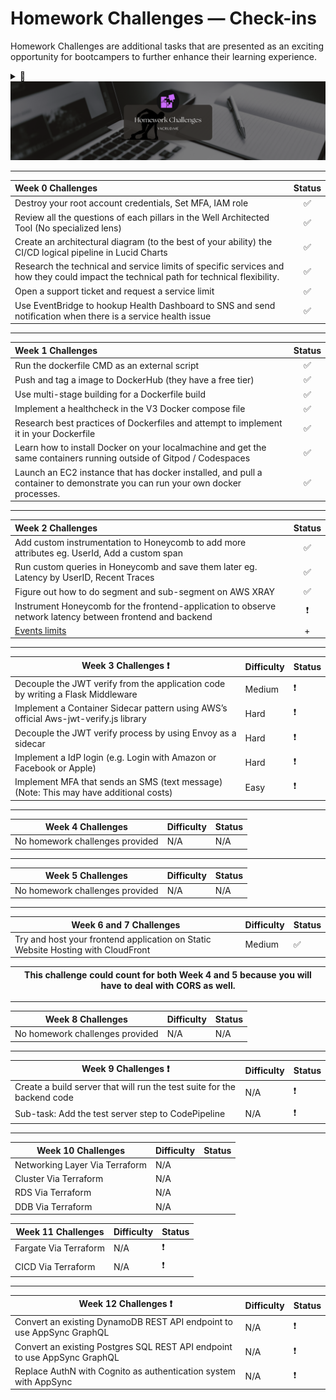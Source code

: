 # Homework Challenges — Check-ins

Homework Challenges are additional tasks that are presented as an exciting opportunity for bootcampers to further enhance their learning experience.

<details>
<summary>
🤖
</summary>

<img src="assets/homework-challenges-gpt-prompt-engineer.png">

</details>

<img src="assets/homework-challenges.png">

---


| Week 0 Challenges                                                                                        | Status |
|:----------------------------------------------------------------------------------------------------------|:--------:|
| Destroy your root account credentials, Set MFA, IAM role                                                |     ✅   |
| Review all the questions of each pillars in the Well Architected Tool (No specialized lens)             |     ✅   |
| Create an architectural diagram (to the best of your ability) the CI/CD logical pipeline in Lucid Charts |  ✅      |
| Research the technical and service limits of specific services and how they could impact the technical path for technical flexibility. |    ✅    |
| Open a support ticket and request a service limit                                                        |  ✅      |
|Use EventBridge to hookup Health Dashboard to SNS and send notification when there is a service health issue| ✅|

---

|  Week 1 Challenges                                                        | Status |
|:---------------------------------------------------------------------------------|:--------:|
| Run the dockerfile CMD as an external script                                    |        ✅|
| Push and tag a image to DockerHub (they have a free tier)                        |     ✅   |
| Use multi-stage building for a Dockerfile build                                 | ✅       |
| Implement a healthcheck in the V3 Docker compose file                            |    ✅    |
| Research best practices of Dockerfiles and attempt to implement it in your Dockerfile |  ✅      |
| Learn how to install Docker on your localmachine and get the same containers running outside of Gitpod / Codespaces |   ✅     |
| Launch an EC2 instance that has docker installed, and pull a container to demonstrate you can run your own docker processes. |     ✅   |

---

|  Week 2 Challenges                                                                                                   | Status |
|:----------------------------------------------------------------------------------------------------------------------|:--------:|
| Add custom instrumentation to Honeycomb to add more attributes eg. UserId, Add a custom span                          |     ✅    |
| Run custom queries in Honeycomb and save them later eg. Latency by UserID, Recent Traces                              |     ✅    |
| Figure out how to do segment and sub-segment on AWS XRAY                                                               |     ✅    |
|Instrument Honeycomb for the frontend-application to observe network latency between frontend and backend  |❗|
| [Events limits](assets/week2/pricing/README.md)|+|


---

|  Week 3 Challenges ❗                                                                              | Difficulty | Status |
|---------------------------------------------------------------------------------------------------|------------|--------|
| Decouple the JWT verify from the application code by writing a Flask Middleware                  | Medium     |   ❗     |
| Implement a Container Sidecar pattern using AWS’s official Aws-jwt-verify.js library             | Hard       |  ❗      |
| Decouple the JWT verify process by using Envoy as a sidecar                                      | Hard       |       ❗ |
| Implement a IdP login (e.g. Login with Amazon or Facebook or Apple)                               | Hard       |    ❗    |
| Implement MFA that sends an SMS (text message) (Note: This may have additional costs)             | Easy       |   ❗     |


---

|  Week 4 Challenges                                                                               | Difficulty | Status |
|---------------------------------------------------------------------------------------------------|------------|--------|
|        No homework challenges provided 	         |   N/A   | N/A|   

---

|  Week 5 Challenges                                                                               | Difficulty | Status |
|---------------------------------------------------------------------------------------------------|------------|--------|
|        No homework challenges provided 	          |     N/A | N/A|   
---

|  Week 6 and 7 Challenges                                                                               | Difficulty | Status |
|---------------------------------------------------------------------------------------------------|------------|--------|
| Try and host your frontend application on Static Website Hosting with CloudFront     |     Medium | ✅ | 

| This challenge could count for both Week 4 and 5 because you will have to deal with CORS as well. |
|--------|

---


|  Week 8 Challenges                                                                               | Difficulty | Status |
|---------------------------------------------------------------------------------------------------|------------|--------|
|        No homework challenges provided 	         |   N/A   | N/A|   



---


|  Week 9 Challenges ❗                                                                              | Difficulty | Status |
|---------------------------------------------------------------------------------------------------|------------|--------|
|       Create a build server that will run the test suite for the backend code	         |  N/A   | ❗|   
|       Sub-task: Add the test server step to CodePipeline	         |  N/A | ❗| 


---

|  Week 10 Challenges                                                                               | Difficulty | Status |
|---------------------------------------------------------------------------------------------------|------------|--------|
|        Networking Layer Via Terraform 	         |   N/A    |  |   
|        Cluster Via Terraform 		         |   N/A    |  |   
|        RDS Via Terraform 	 	         |   N/A    |  |   
|        DDB Via Terraform 		         |   N/A    |  |   

|  Week 11 Challenges                                                                               | Difficulty | Status |
|---------------------------------------------------------------------------------------------------|------------|--------|
|       Fargate Via Terraform  	         |   N/A   | ❗ |  
|       CICD Via Terraform  	         |   N/A   | ❗|   


---

|  Week 12 Challenges ❗                                                                              | Difficulty | Status |
|---------------------------------------------------------------------------------------------------|------------|--------|
|       Convert an existing DynamoDB REST API endpoint to use AppSync GraphQL 	         |   N/A   | ❗|  
|        Convert an existing Postgres SQL REST API endpoint to use AppSync GraphQL	         |   N/A   | ❗|   
|        Replace AuthN with Cognito as authentication system with AppSync	         |   N/A   | ❗|   

